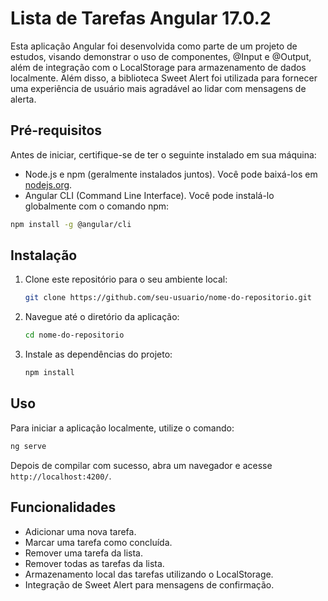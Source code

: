 # Lista de Tarefas Angular 17.0.2

Esta aplicação Angular foi desenvolvida como parte de um projeto de estudos, visando demonstrar o uso de componentes, @Input e @Output, além de integração com o LocalStorage para armazenamento de dados localmente. Além disso, a biblioteca Sweet Alert foi utilizada para fornecer uma experiência de usuário mais agradável ao lidar com mensagens de alerta.

## Pré-requisitos

Antes de iniciar, certifique-se de ter o seguinte instalado em sua máquina:

- Node.js e npm (geralmente instalados juntos). Você pode baixá-los em [nodejs.org](https://nodejs.org/).
- Angular CLI (Command Line Interface). Você pode instalá-lo globalmente com o comando npm:

```bash
npm install -g @angular/cli
````

## Instalação
1. Clone este repositório para o seu ambiente local:
    ```bash
   git clone https://github.com/seu-usuario/nome-do-repositorio.git

2.  Navegue até o diretório da aplicação:
    ```bash
    cd nome-do-repositorio
    
3.  Instale as dependências do projeto:
    ```bash
    npm install

## Uso
Para iniciar a aplicação localmente, utilize o comando:

```bash
ng serve
````
Depois de compilar com sucesso, abra um navegador e acesse `http://localhost:4200/`.

## Funcionalidades
- Adicionar uma nova tarefa.
- Marcar uma tarefa como concluída.
- Remover uma tarefa da lista.
- Remover todas as tarefas da lista.
- Armazenamento local das tarefas utilizando o LocalStorage.
- Integração de Sweet Alert para mensagens de confirmação.

